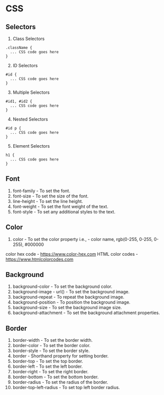 # CSS 


## Selectors

1) Class Selectors

```
.className {
  ... CSS code goes here
}
```

2) ID Selectors

```
#id {
  ... CSS code goes here 
}
```

3) Multiple Selectors

```
#id1, #id2 {
  ... CSS code goes here
}
```

4) Nested Selectors

```
#id p {
  ... CSS code goes here
}
```

5) Element Selectors

```
h1 {
  ... CSS code goes here
}
```

## Font

1) font-family - To set the font.
2) font-size - To set the size of the font.
3) line-height - To set the line height.
4) font-weight - To set the font weight of the text.
5) font-style - To set any additional styles to the text.

## Color

1) color - To set the color property
i.e., - color name, rgb(0-255, 0-255, 0-255), #000000

color hex code - https://www.color-hex.com
HTML color codes - https://www.htmlcolorcodes.com


## Background

1) background-color - To set the background color.
2) background-image - url() - To set the background image.
3) background-repeat - To repeat the background image.
4) background-position - To position the background image.
5) background-size - To set the background image size.
6) background-attachment - To set the background attachment properties.

## Border

1) border-width - To set the border width.
2) border-color - To set the border color.
3) border-style - To set the border style.
4) border - Shorthand property for setting border.
5) border-top - To set the top border.
6) border-left - To set the left border.
7) border-right - To set the right border.
8) border-bottom - To set the bottom border.
9) border-radius - To set the radius of the border.
10) border-top-left-radius - To set top left border radius.
